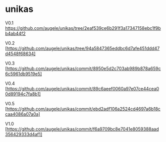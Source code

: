 # unikas

V0.1  https://github.com/augele/unikas/tree/2eaf539ce6b291f3a17347158ebc1f9bb4ab44f2

V0.2  [https://github.com/augele/unikas/tree/94a5847365eddbc6d7afe451ddd47d4548f68634]

V0.3  [https://github.com/augele/unikas/commit/8950e5d2c703ab989b878a659c6c5961db9519e5]

V0.4  [https://github.com/augele/unikas/commit/89c6aeef0060a97e07ce44cea00d89194c7fa8b1]

V0.5  [https://github.com/augele/unikas/commit/ebd2adf106a2524cd4697a6b18ccaa4086a07a0a]

V1.0  [https://github.com/augele/unikas/commit/f6a9709bc8e7041e8059388aad356429333d4af1]
